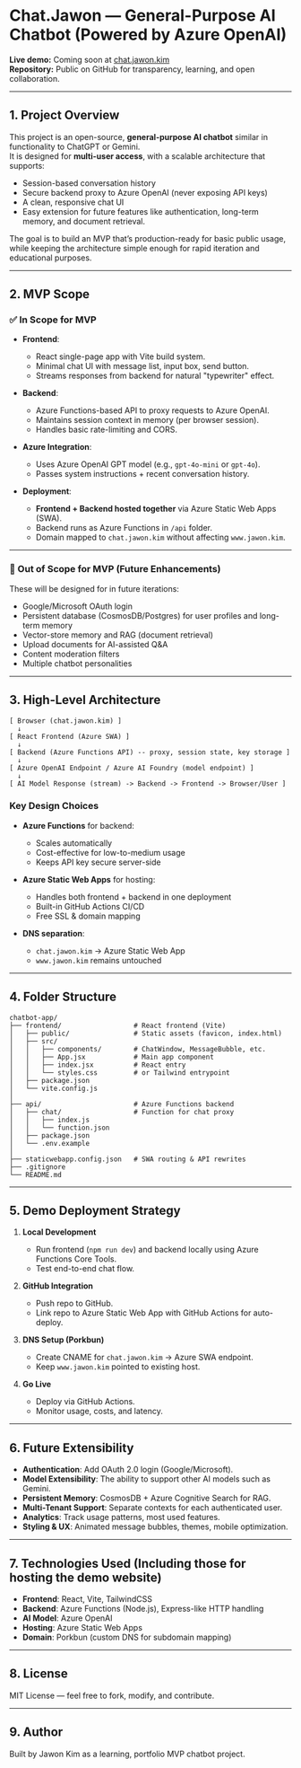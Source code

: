 # Chat.Jawon — General-Purpose AI Chatbot (Powered by Azure OpenAI)

**Live demo:** Coming soon at [chat.jawon.kim](http://chat.jawon.kim)  
**Repository:** Public on GitHub for transparency, learning, and open collaboration.

---

## 1. Project Overview
This project is an open-source, **general-purpose AI chatbot** similar in functionality to ChatGPT or Gemini.  
It is designed for **multi-user access**, with a scalable architecture that supports:
- Session-based conversation history
- Secure backend proxy to Azure OpenAI (never exposing API keys)
- A clean, responsive chat UI
- Easy extension for future features like authentication, long-term memory, and document retrieval.

The goal is to build an MVP that’s production-ready for basic public usage, while keeping the architecture simple enough for rapid iteration and educational purposes.

---

## 2. MVP Scope

### ✅ In Scope for MVP
- **Frontend**:  
  - React single-page app with Vite build system.  
  - Minimal chat UI with message list, input box, send button.  
  - Streams responses from backend for natural "typewriter" effect.

- **Backend**:  
  - Azure Functions-based API to proxy requests to Azure OpenAI.
  - Maintains session context in memory (per browser session).  
  - Handles basic rate-limiting and CORS.

- **Azure Integration**:  
  - Uses Azure OpenAI GPT model (e.g., `gpt-4o-mini` or `gpt-4o`).  
  - Passes system instructions + recent conversation history.

- **Deployment**:  
  - **Frontend + Backend hosted together** via Azure Static Web Apps (SWA).  
  - Backend runs as Azure Functions in `/api` folder.  
  - Domain mapped to `chat.jawon.kim` without affecting `www.jawon.kim`.

---

### 🚫 Out of Scope for MVP (Future Enhancements)
These will be designed for in future iterations:
- Google/Microsoft OAuth login
- Persistent database (CosmosDB/Postgres) for user profiles and long-term memory
- Vector-store memory and RAG (document retrieval)
- Upload documents for AI-assisted Q&A
- Content moderation filters
- Multiple chatbot personalities

---

## 3. High-Level Architecture

```
[ Browser (chat.jawon.kim) ]
  ↓
[ React Frontend (Azure SWA) ]
  ↓
[ Backend (Azure Functions API) -- proxy, session state, key storage ]
  ↓
[ Azure OpenAI Endpoint / Azure AI Foundry (model endpoint) ]
  ↓
[ AI Model Response (stream) -> Backend -> Frontend -> Browser/User ]
```

### Key Design Choices
- **Azure Functions** for backend:
  - Scales automatically
  - Cost-effective for low-to-medium usage
  - Keeps API key secure server-side

- **Azure Static Web Apps** for hosting:
  - Handles both frontend + backend in one deployment
  - Built-in GitHub Actions CI/CD
  - Free SSL & domain mapping

- **DNS separation**:
  - `chat.jawon.kim` → Azure Static Web App
  - `www.jawon.kim` remains untouched

---

## 4. Folder Structure

```
chatbot-app/
├── frontend/                  # React frontend (Vite)
│   ├── public/                # Static assets (favicon, index.html)
│   ├── src/
│   │   ├── components/        # ChatWindow, MessageBubble, etc.
│   │   ├── App.jsx            # Main app component
│   │   ├── index.jsx          # React entry
│   │   └── styles.css         # or Tailwind entrypoint
│   ├── package.json
│   └── vite.config.js
│
├── api/                       # Azure Functions backend
│   ├── chat/                  # Function for chat proxy
│   │   ├── index.js
│   │   └── function.json
│   ├── package.json
│   └── .env.example
│
├── staticwebapp.config.json   # SWA routing & API rewrites
├── .gitignore
└── README.md
```

---

## 5. Demo Deployment Strategy

1. **Local Development**
   - Run frontend (`npm run dev`) and backend locally using Azure Functions Core Tools.
   - Test end-to-end chat flow.

2. **GitHub Integration**
   - Push repo to GitHub.
   - Link repo to Azure Static Web App with GitHub Actions for auto-deploy.

3. **DNS Setup (Porkbun)**
   - Create CNAME for `chat.jawon.kim` → Azure SWA endpoint.
   - Keep `www.jawon.kim` pointed to existing host.

4. **Go Live**
   - Deploy via GitHub Actions.
   - Monitor usage, costs, and latency.

---

## 6. Future Extensibility

- **Authentication**: Add OAuth 2.0 login (Google/Microsoft).
- **Model Extensibility**: The ability to support other AI models such as Gemini.
- **Persistent Memory**: CosmosDB + Azure Cognitive Search for RAG.
- **Multi-Tenant Support**: Separate contexts for each authenticated user.
- **Analytics**: Track usage patterns, most used features.
- **Styling & UX**: Animated message bubbles, themes, mobile optimization.

---

## 7. Technologies Used (Including those for hosting the demo website)

- **Frontend**: React, Vite, TailwindCSS
- **Backend**: Azure Functions (Node.js), Express-like HTTP handling
- **AI Model**: Azure OpenAI
- **Hosting**: Azure Static Web Apps
- **Domain**: Porkbun (custom DNS for subdomain mapping)

---

## 8. License
MIT License — feel free to fork, modify, and contribute.

---

## 9. Author
Built by Jawon Kim as a learning, portfolio MVP chatbot project.